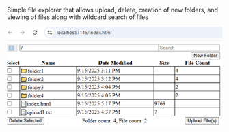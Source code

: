 ﻿Simple file explorer that allows upload, delete, creation of new folders, and viewing of files along with wildcard search of files

![screenshot](screenshot.png)